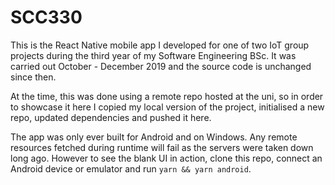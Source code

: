 # SCC330

This is the React Native mobile app I developed for one of two IoT group projects during the third year of my Software Engineering BSc. It was carried out October - December 2019 and the source code is unchanged since then.

At the time, this was done using a remote repo hosted at the uni, so in order to showcase it here I copied my local version of the project, initialised a new repo, updated dependencies and pushed it here.

The app was only ever built for Android and on Windows. Any remote resources fetched during runtime will fail as the servers were taken down long ago. However to see the blank UI in action, clone this repo, connect an Android device or emulator and run `yarn && yarn android`.
